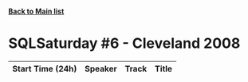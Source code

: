 #### [Back to Main list](index.md)
# SQLSaturday #6 - Cleveland 2008
Start Time (24h)|Speaker|Track|Title
---|---|---|---
